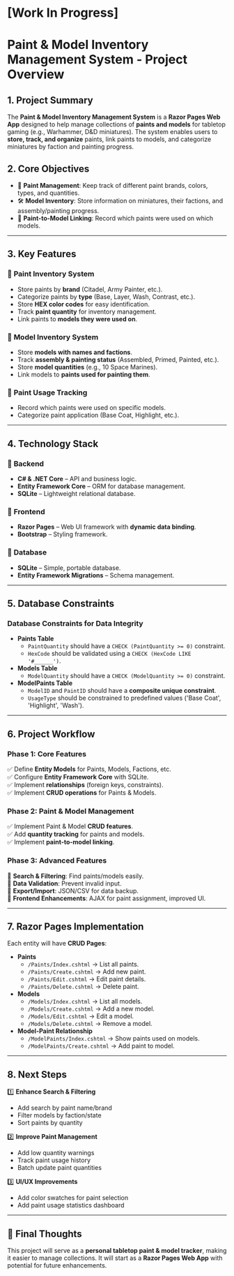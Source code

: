 ﻿# [Work In Progress] 
# Paint & Model Inventory Management System - Project Overview

## 1. Project Summary
The **Paint & Model Inventory Management System** is a **Razor Pages Web App** designed to help manage collections of **paints and models** for tabletop gaming (e.g., Warhammer, D&D miniatures). The system enables users to **store, track, and organize** paints, link paints to models, and categorize miniatures by faction and painting progress.

## 2. Core Objectives
- 🎨 **Paint Management**: Keep track of different paint brands, colors, types, and quantities.
- 🛠 **Model Inventory**: Store information on miniatures, their factions, and assembly/painting progress.
- 🔄 **Paint-to-Model Linking**: Record which paints were used on which models.

---

## 3. Key Features
### 🔹 **Paint Inventory System**
- Store paints by **brand** (Citadel, Army Painter, etc.).
- Categorize paints by **type** (Base, Layer, Wash, Contrast, etc.).
- Store **HEX color codes** for easy identification.
- Track **paint quantity** for inventory management.
- Link paints to **models they were used on**.

### 🔹 **Model Inventory System**
- Store **models with names and factions**.
- Track **assembly & painting status** (Assembled, Primed, Painted, etc.).
- Store **model quantities** (e.g., 10 Space Marines).
- Link models to **paints used for painting them**.

### 🔹 **Paint Usage Tracking**
- Record which paints were used on specific models.
- Categorize paint application (Base Coat, Highlight, etc.).

---

## 4. Technology Stack
### 📌 **Backend**
- **C# & .NET Core** – API and business logic.
- **Entity Framework Core** – ORM for database management.
- **SQLite** – Lightweight relational database.

### 📌 **Frontend**
- **Razor Pages** – Web UI framework with **dynamic data binding**.
- **Bootstrap** – Styling framework.

### 📌 **Database**
- **SQLite** – Simple, portable database.
- **Entity Framework Migrations** – Schema management.

---

## 5. Database Constraints
### **Database Constraints for Data Integrity**
- **Paints Table**
  - `PaintQuantity` should have a `CHECK (PaintQuantity >= 0)` constraint.
  - `HexCode` should be validated using a `CHECK (HexCode LIKE '#______')`.
- **Models Table**
  - `ModelQuantity` should have a `CHECK (ModelQuantity >= 0)` constraint.
- **ModelPaints Table**
  - `ModelID` and `PaintID` should have a **composite unique constraint**.
  - `UsageType` should be constrained to predefined values ('Base Coat', 'Highlight', 'Wash').

---

## 6. Project Workflow
### **Phase 1: Core Features**
✅ Define **Entity Models** for Paints, Models, Factions, etc.  
✅ Configure **Entity Framework Core** with SQLite.  
✅ Implement **relationships** (foreign keys, constraints).  
✅ Implement **CRUD operations** for Paints & Models.  

### **Phase 2: Paint & Model Management**
✅ Implement Paint & Model **CRUD features**.  
✅ Add **quantity tracking** for paints and models.  
✅ Implement **paint-to-model linking**.

### **Phase 3: Advanced Features**
🔹 **Search & Filtering**: Find paints/models easily.  
🔹 **Data Validation**: Prevent invalid input.  
🔹 **Export/Import**: JSON/CSV for data backup.  
🔹 **Frontend Enhancements**: AJAX for paint assignment, improved UI.

---

## 7. Razor Pages Implementation
Each entity will have **CRUD Pages**:
- **Paints**
  - `/Paints/Index.cshtml` → List all paints.
  - `/Paints/Create.cshtml` → Add new paint.
  - `/Paints/Edit.cshtml` → Edit paint details.
  - `/Paints/Delete.cshtml` → Delete paint.
- **Models**
  - `/Models/Index.cshtml` → List all models.
  - `/Models/Create.cshtml` → Add a new model.
  - `/Models/Edit.cshtml` → Edit a model.
  - `/Models/Delete.cshtml` → Remove a model.
- **Model-Paint Relationship**
  - `/ModelPaints/Index.cshtml` → Show paints used on models.
  - `/ModelPaints/Create.cshtml` → Add paint to model.

---

## 8. Next Steps
1️⃣ **Enhance Search & Filtering**
   - Add search by paint name/brand
   - Filter models by faction/state
   - Sort paints by quantity

2️⃣ **Improve Paint Management**
   - Add low quantity warnings
   - Track paint usage history
   - Batch update paint quantities

3️⃣ **UI/UX Improvements**
   - Add color swatches for paint selection
   - Add paint usage statistics dashboard

---

## 🎯 Final Thoughts
This project will serve as a **personal tabletop paint & model tracker**, making it easier to manage collections. It will start as a **Razor Pages Web App** with potential for future enhancements.
